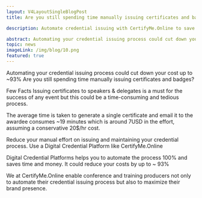 ```yaml
---
layout: V4LayoutSingleBlogPost
title: Are you still spending time manually issuing certificates and badges?

description: Automate credential issuing with CertifyMe.Online to save time and up to 93% of costs. Maximize brand presence.

abstract: Automating your credential issuing process could cut down your cost up to ~93%
topic: news
imageLink: /img/blog/10.png
featured: true
---
```

Automating your credential issuing process could cut down your cost up to ~93%
Are you still spending time manually issuing certificates and badges?

Few Facts
 Issuing certificates to speakers & delegates is a must for the success of any event but this could be a time-consuming and tedious process.
 
The average time is taken to generate a single certificate and email it to the awardee consumes ~19 minutes which is around 7USD in the effort, assuming a conservative 20$/hr cost.
 
 Reduce your manual effort on issuing and maintaining your credential process. Use a Digital Credential Platform like CertifyMe.Online
 
 Digital Credential Platforms helps you to automate the process 100% and saves time and money. It could reduce your costs by up to ~ 93%
 
We at CertifyMe.Online enable conference and training producers not only to automate their credential issuing process but also to maximize their brand presence.